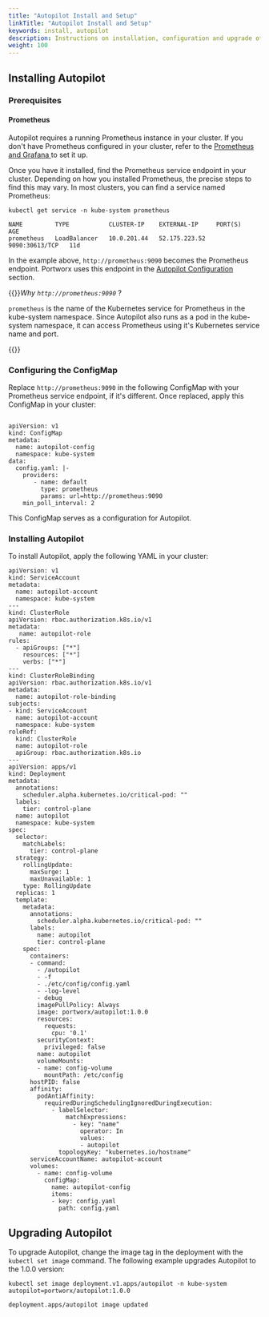 ```yaml
---
title: "Autopilot Install and Setup"
linkTitle: "Autopilot Install and Setup"
keywords: install, autopilot
description: Instructions on installation, configuration and upgrade of Autopilot
weight: 100
---
```


## Installing Autopilot

### Prerequisites

#### Prometheus

Autopilot requires a running Prometheus instance in your cluster. If you don't have Prometheus configured in your cluster, refer to the [Prometheus and Grafana
](/portworx-install-with-kubernetes/operate-and-maintain-on-kubernetes/monitoring/monitoring-px-prometheusandgrafana.1/) to set it up.

Once you have it installed, find the Prometheus service endpoint in your cluster. Depending on how you installed Prometheus, the precise steps to find this may vary. In most clusters, you can find a service named Prometheus:

```text
kubectl get service -n kube-system prometheus
```
```output
NAME         TYPE           CLUSTER-IP    EXTERNAL-IP     PORT(S)          AGE
prometheus   LoadBalancer   10.0.201.44   52.175.223.52   9090:30613/TCP   11d
```

In the example above, `http://prometheus:9090` becomes the Prometheus endpoint. Portworx uses this endpoint in the [Autopilot Configuration](#autopilot-configuration) section.


{{<info>}}*Why `http://prometheus:9090`* ?

`prometheus` is the name of the Kubernetes service for Prometheus in the kube-system namespace. Since Autopilot also runs as a pod in the kube-system namespace, it can access Prometheus using it's Kubernetes service name and port.

{{</info>}}

### Configuring the ConfigMap

Replace `http://prometheus:9090` in the following ConfigMap with your Prometheus service endpoint, if it's different. Once replaced, apply this ConfigMap in your cluster:

```text

apiVersion: v1
kind: ConfigMap
metadata:
  name: autopilot-config
  namespace: kube-system
data:
  config.yaml: |-
    providers:
       - name: default
         type: prometheus
         params: url=http://prometheus:9090
    min_poll_interval: 2
```

This ConfigMap serves as a configuration for Autopilot.

### Installing Autopilot

To install Autopilot, apply the following YAML in your cluster:

```text
apiVersion: v1
kind: ServiceAccount
metadata:
  name: autopilot-account
  namespace: kube-system
---
kind: ClusterRole
apiVersion: rbac.authorization.k8s.io/v1
metadata:
   name: autopilot-role
rules:
  - apiGroups: ["*"]
    resources: ["*"]
    verbs: ["*"]
---
kind: ClusterRoleBinding
apiVersion: rbac.authorization.k8s.io/v1
metadata:
  name: autopilot-role-binding
subjects:
- kind: ServiceAccount
  name: autopilot-account
  namespace: kube-system
roleRef:
  kind: ClusterRole
  name: autopilot-role
  apiGroup: rbac.authorization.k8s.io
---
apiVersion: apps/v1
kind: Deployment
metadata:
  annotations:
    scheduler.alpha.kubernetes.io/critical-pod: ""
  labels:
    tier: control-plane
  name: autopilot
  namespace: kube-system
spec:
  selector:
    matchLabels:
      tier: control-plane
  strategy:
    rollingUpdate:
      maxSurge: 1
      maxUnavailable: 1
    type: RollingUpdate
  replicas: 1
  template:
    metadata:
      annotations:
        scheduler.alpha.kubernetes.io/critical-pod: ""
      labels:
        name: autopilot
        tier: control-plane
    spec:
      containers:
      - command:
        - /autopilot
        - -f
        - ./etc/config/config.yaml
        - -log-level
        - debug
        imagePullPolicy: Always
        image: portworx/autopilot:1.0.0
        resources:
          requests:
            cpu: '0.1'
        securityContext:
          privileged: false
        name: autopilot
        volumeMounts:
        - name: config-volume
          mountPath: /etc/config
      hostPID: false
      affinity:
        podAntiAffinity:
          requiredDuringSchedulingIgnoredDuringExecution:
            - labelSelector:
                matchExpressions:
                  - key: "name"
                    operator: In
                    values:
                    - autopilot
              topologyKey: "kubernetes.io/hostname"
      serviceAccountName: autopilot-account
      volumes:
        - name: config-volume
          configMap:
            name: autopilot-config
            items:
            - key: config.yaml
              path: config.yaml
```

## Upgrading Autopilot

To upgrade Autopilot, change the image tag in the deployment with the `kubectl set image` command. The following example upgrades Autopilot to the 1.0.0 version:

```text
kubectl set image deployment.v1.apps/autopilot -n kube-system autopilot=portworx/autopilot:1.0.0
```
```output
deployment.apps/autopilot image updated
```
